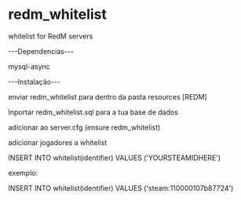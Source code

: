 # redm_whitelist
whitelist for RedM servers

---Dependencias---

mysql-async

---Instalação---

enviar redm_whitelist para dentro da pasta resources [REDM]

Inportar redm_whitelist.sql para a tua base de dados

adicionar ao server.cfg (ensure redm_whitelist)

adicionar jogadores a whitelist

INSERT INTO whitelist(identifier) VALUES ('YOURSTEAMIDHERE')

exemplo: 

INSERT INTO whitelist(identifier) VALUES ('steam:110000107b87724')

